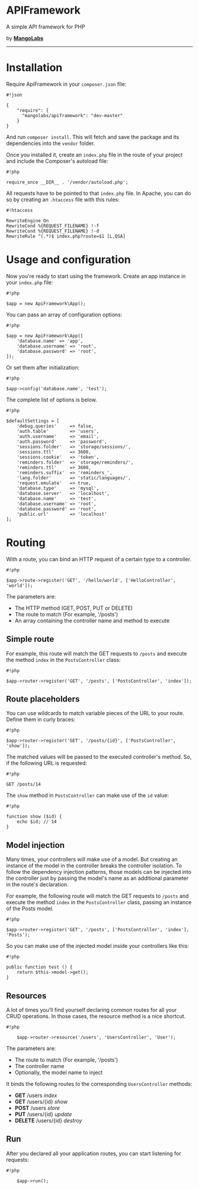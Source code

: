 APIFramework
============

A simple API framework for PHP

by **[MangoLabs](http://www.mangolabs.com.ar/ "Mangolabs")**

---

# Installation

Require ApiFramework in your `composer.json` file:

```
#!json

{
    "require": {
      "mangolabs/apiframework": "dev-master"
    }
}
```

And run `composer install`. This will fetch and save the package and its dependencies into the `vendor` folder.

Once you installed it, create an `index.php` file in the route of your project and include the Composer's autoload file:

```
#!php

require_once __DIR__ . '/vendor/autoload.php';
```

All requests have to be pointed to that `index.php` file. In Apache, you can do so by creating an `.htaccess` file with this rules:

```
#!htaccess

RewriteEngine On
RewriteCond %{REQUEST_FILENAME} !-f
RewriteCond %{REQUEST_FILENAME} !-d
RewriteRule ^(.*)$ index.php?route=$1 [L,QSA]
```

# Usage and configuration

Now you're ready to start using the framework. Create an app instance in your `index.php` file:

```
#!php

$app = new ApiFramework\App();
```

You can pass an array of configuration options:

```
#!php

$app = new ApiFramework\App([
    'database.name' => 'app',
    'database.username' => 'root',
    'database.password' => 'root',
]);
```

Or set them after initialization:

```
#!php

$app->config('database.name', 'test');
```

The complete list of options is below.

```
#!php

$defaultSettings = [
    'debug.queries'     => false,
    'auth.table'        => 'users',
    'auth.username'     => 'email',
    'auth.password'     => 'password',
    'sessions.folder'   => 'storage/sessions/',
    'sessions.ttl'      => 3600,
    'sessions.cookie'   => 'token',
    'reminders.folder'  => 'storage/reminders/',
    'reminders.ttl'     => 3600,
    'reminders.suffix'  => 'reminders_',
    'lang.folder'       => 'static/languages/',
    'request.emulate'   => true,
    'database.type'     => 'mysql',
    'database.server'   => 'localhost',
    'database.name'     => 'test',
    'database.username' => 'root',
    'database.password' => 'root',
    'public.url'        => 'localhost'
];
```

# Routing

With a route, you can bind an HTTP request of a certain type to a controller.

```
#!php

$app->route->register('GET', '/hello/world', ['HelloController', 'world']);
```

The parameters are:

- The HTTP method (GET, POST, PUT or DELETE)
- The route to match (For example, '/posts')
- An array containing the controller name and method to execute

## Simple route

For example, this route will match the GET requests to `/posts` and execute the method `index` in the `PostsController` class:

```
#!php

$app->router->register('GET', '/posts', ['PostsController', 'index']);
```

## Route placeholders

You can use wildcards to match variable pieces of the URL to your route. Define them in curly braces:

```
#!php

$app->router->register('GET', '/posts/{id}', ['PostsController', 'show']);
```

The matched values will be passed to the executed controller's method. So, if the following URL is requested:

```
#!php

GET /posts/14
```

The `show` method in `PostsController` can make use of the `id` value:

```
#!php

function show ($id) {
    echo $id; // 14
}
```

## Model injection

Many times, your controllers will make use of a model. But creating an instance of the model in the controller breaks the controller isolation. To follow the dependency injection patterns, those models can be injected into the controller just by passing the model's name as an additional parameter in the route's declaration.

For example, the following route will match the GET requests to `/posts` and execute the method `index` in the `PostsController` class, passing an instance of the Posts model.

```
#!php

$app->router->register('GET', '/posts', ['PostsController', 'index'], 'Posts');
```

So you can make use of the injected model inside your controllers like this:

```
#!php

public function test () {
    return $this->model->get();
}
```

## Resources

A lot of times you'll find yourself declaring common routes for all your CRUD operations. In those cases, the resource method is a nice shortcut.

```
#!php

    $app->router->resource('/users', 'UsersController', 'User');
```

The parameters are:

- The route to match (For example, '/posts')
- The controller name
- Optionally, the model name to inject

It binds the following routes to the corresponding `UsersController` methods:

- **GET** /users *index*
- **GET** /users/{id} *show*
- **POST** /users *store*
- **PUT** /users/{id} *update*
- **DELETE** /users/{id} *destroy*

## Run

After you declared all your application routes, you can start listening for requests:

```
#!php

    $app->run();
```
